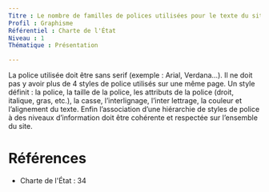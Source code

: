 ```yaml
---
Titre : Le nombre de familles de polices utilisées pour le texte du site est inférieur à quatre.
Profil : Graphisme
Référentiel : Charte de l'État
Niveau : 1
Thématique : Présentation

---
```

La police utilisée doit être sans serif (exemple : Arial, Verdana…). Il ne doit pas y avoir plus de 4 styles de police utilisés sur une même page. Un style définit : la police, la taille de la police, les attributs de la police (droit, italique, gras, etc.), la casse, l’interlignage, l’inter lettrage, la couleur et l’alignement du texte. Enfin l’association d’une hiérarchie de styles de police à des niveaux d’information doit être cohérente et respectée sur l’ensemble du site.

# Références

*   Charte de l'État : 34